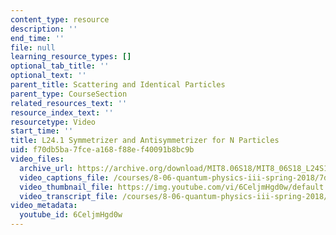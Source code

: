 ```yaml
---
content_type: resource
description: ''
end_time: ''
file: null
learning_resource_types: []
optional_tab_title: ''
optional_text: ''
parent_title: Scattering and Identical Particles
parent_type: CourseSection
related_resources_text: ''
resource_index_text: ''
resourcetype: Video
start_time: ''
title: L24.1 Symmetrizer and Antisymmetrizer for N Particles
uid: f70db5ba-7fce-a168-f88e-f40091b8bc9b
video_files:
  archive_url: https://archive.org/download/MIT8.06S18/MIT8_06S18_L24S1_300k.mp4
  video_captions_file: /courses/8-06-quantum-physics-iii-spring-2018/7d98cc1266a45edcb3767691904e0a44_6CeljmHgd0w.vtt
  video_thumbnail_file: https://img.youtube.com/vi/6CeljmHgd0w/default.jpg
  video_transcript_file: /courses/8-06-quantum-physics-iii-spring-2018/e1bb2c80e2d54f1763b6b9051ba24eb7_6CeljmHgd0w.pdf
video_metadata:
  youtube_id: 6CeljmHgd0w
---
```

